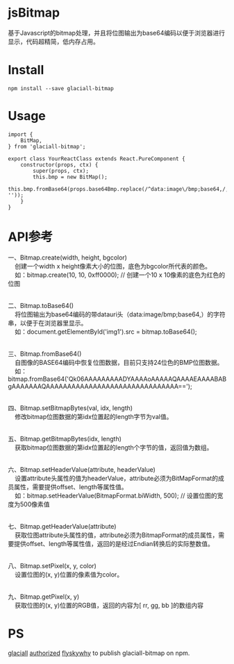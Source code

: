 jsBitmap
========

基于Javascript的bitmap处理，并且将位图输出为base64编码以便于浏览器进行显示，代码超精简，低内存占用。

Install
========
```shell
npm install --save glaciall-bitmap
```

Usage
========
```
import {
    BitMap,
} from 'glaciall-bitmap';

export class YourReactClass extends React.PureComponent {
    constructor(props, ctx) {
        super(props, ctx);
        this.bmp = new BitMap();
        this.bmp.fromBase64(props.base64Bmp.replace(/^data:image\/bmp;base64,/, ''));
    }
}
```

API参考
========
一、Bitmap.create(width, height, bgcolor)<br/>
&nbsp;&nbsp;&nbsp;&nbsp;创建一个width x height像素大小的位图，底色为bgcolor所代表的颜色。<br/>
&nbsp;&nbsp;&nbsp;&nbsp;如：bitmap.create(10, 10, 0xff0000);   // 创建一个10 x 10像素的底色为红色的位图<br/><br/>

二、Bitmap.toBase64()<br/>
&nbsp;&nbsp;&nbsp;&nbsp;将位图输出为base64编码的带datauri头（data:image/bmp;base64,）的字符串，以便于在浏览器里显示。<br/>
&nbsp;&nbsp;&nbsp;&nbsp;如：document.getElementById('img1').src = bitmap.toBase64();<br/><br/>

三、Bitmap.fromBase64()<br/>
&nbsp;&nbsp;&nbsp;&nbsp;自图像的BASE64编码中恢复位图数据，目前只支持24位色的BMP位图数据。<br/>
&nbsp;&nbsp;&nbsp;&nbsp;如：bitmap.fromBase64('Qk06AAAAAAAAADYAAAAoAAAAAQAAAAEAAAABABgAAAAAAAQAAAAAAAAAAAAAAAAAAAAAAAAAAAAAAA==');<br/><br/>

四、Bitmap.setBitmapBytes(val, idx, length)<br/>
&nbsp;&nbsp;&nbsp;&nbsp;修改bitmap位图数据的第idx位置起的length字节为val值。<br/><br/>

五、Bitmap.getBitmapBytes(idx, length)<br/>
&nbsp;&nbsp;&nbsp;&nbsp;获取bitmap位图数据的第idx位置起的length个字节的值，返回值为数组。<br/><br/>

六、Bitmap.setHeaderValue(attribute, headerValue)<br/>
&nbsp;&nbsp;&nbsp;&nbsp;设置attribute头属性的值为headerValue，attribute必须为BitMapFormat的成员属性，需要提供offset、length等属性值。<br/>
&nbsp;&nbsp;&nbsp;&nbsp;如：bitmap.setHeaderValue(BitmapFormat.biWidth, 500);    // 设置位图的宽度为500像素值<br/><br/>

七、Bitmap.getHeaderValue(attribute)<br/>
&nbsp;&nbsp;&nbsp;&nbsp;获取位图attribute头属性的值，attribute必须为BitmapFormat的成员属性，需要提供offset、length等属性值，返回的是经过Endian转换后的实际整数值。<br/><br/>

八、Bitmap.setPixel(x, y, color)<br/>
&nbsp;&nbsp;&nbsp;&nbsp;设置位图的(x, y)位置的像素值为color。<br/><br/>

九、Bitmap.getPixel(x, y)<br/>
&nbsp;&nbsp;&nbsp;&nbsp;获取位图的(x, y)位置的RGB值，返回的内容为[ rr, gg, bb ]的数组内容<br/>


PS
========
[glaciall](https://github.com/glaciall) [authorized](https://github.com/glaciall/jsBitmap/pull/2#issuecomment-566343119) [flyskywhy](https://github.com/flyskywhy) to publish glaciall-bitmap on npm.
